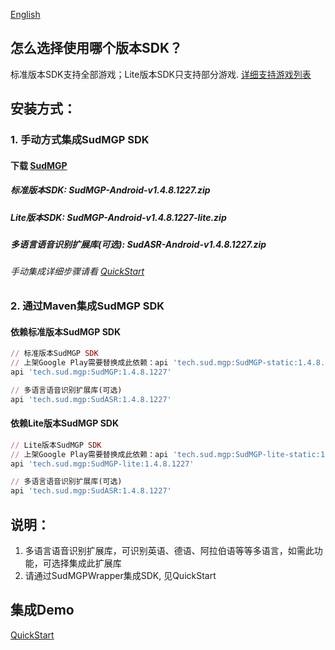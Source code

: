 [English](README_en.md)
## 怎么选择使用哪个版本SDK？
标准版本SDK支持全部游戏；Lite版本SDK只支持部分游戏. [详细支持游戏列表](https://docs.sud.tech/zh-CN/app/Client/StartUp.html)

## 安装方式：
### 1. 手动方式集成SudMGP SDK
#### 下载 [SudMGP](https://github.com/SudTechnology/sud-mgp-android/releases)
##### 标准版本SDK: SudMGP-Android-v1.4.8.1227.zip
##### Lite版本SDK: SudMGP-Android-v1.4.8.1227-lite.zip
##### 多语言语音识别扩展库(可选): SudASR-Android-v1.4.8.1227.zip
###### 手动集成详细步骤请看 [QuickStart](https://github.com/SudTechnology/hello-sud-plus-android/blob/master/project/QuickStart/README.md)
### 2. 通过Maven集成SudMGP SDK
#### 依赖标准版本SudMGP SDK
```ruby
// 标准版本SudMGP SDK
// 上架Google Play需要替换成此依赖：api 'tech.sud.mgp:SudMGP-static:1.4.8.1227'
api 'tech.sud.mgp:SudMGP:1.4.8.1227'

// 多语言语音识别扩展库(可选)
api 'tech.sud.mgp:SudASR:1.4.8.1227'

```
#### 依赖Lite版本SudMGP SDK
```ruby
// Lite版本SudMGP SDK
// 上架Google Play需要替换成此依赖：api 'tech.sud.mgp:SudMGP-lite-static:1.4.8.1227'
api 'tech.sud.mgp:SudMGP-lite:1.4.8.1227'

// 多语言语音识别扩展库(可选)
api 'tech.sud.mgp:SudASR:1.4.8.1227'
```

## 说明：
1. 多语言语音识别扩展库，可识别英语、德语、阿拉伯语等等多语言，如需此功能，可选择集成此扩展库
2. 请通过SudMGPWrapper集成SDK, 见QuickStart

## 集成Demo
[QuickStart](https://github.com/SudTechnology/hello-sud-plus-android/blob/master/project/QuickStart/README.md)
